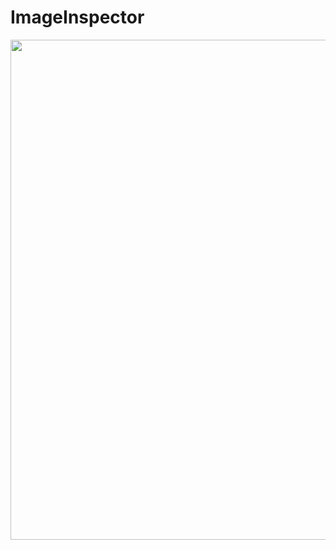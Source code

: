 # ImageInspector

<p align="center">
  <img src="https://github.com/TomaszRewak/ImageInspector/blob/master/about/example.gif?raw=true" width=800/>
</p>
